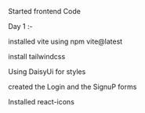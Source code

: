 Started frontend Code

Day 1 :-

installed vite using npm vite@latest

install tailwindcss

Using DaisyUi for styles

created the Login and the
SignuP forms

Installed react-icons

